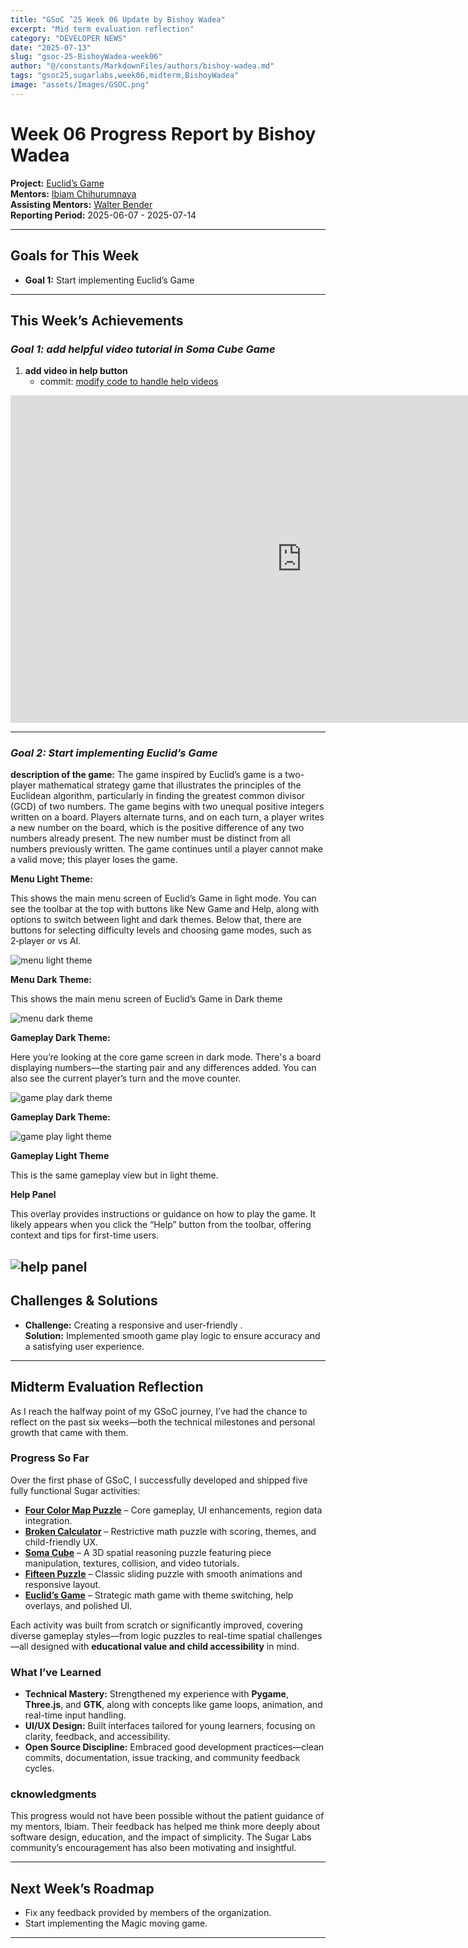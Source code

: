 ```yaml
---
title: "GSoC ’25 Week 06 Update by Bishoy Wadea"
excerpt: "Mid term evaluation reflection"
category: "DEVELOPER NEWS"
date: "2025-07-13"
slug: "gsoc-25-BishoyWadea-week06"
author: "@/constants/MarkdownFiles/authors/bishoy-wadea.md"
tags: "gsoc25,sugarlabs,week06,midterm,BishoyWadea"
image: "assets/Images/GSOC.png"
---
```


<!-- markdownlint-disable -->

# Week 06 Progress Report by Bishoy Wadea

**Project:** [Euclid’s Game](https://github.com/Bishoywadea/Euclid-s-Game)  
**Mentors:** [Ibiam Chihurumnaya](https://github.com/chimosky)  
**Assisting Mentors:** [Walter Bender](https://github.com/walterbender/)  
**Reporting Period:** 2025-06-07 - 2025-07-14 

---

## Goals for This Week

- **Goal 1:** Start implementing Euclid’s Game
---

## This Week’s Achievements

### *Goal 1: add helpful video tutorial in Soma Cube Game*

1. **add video in help button**  
   - commit: [modify code to handle help videos](https://github.com/Bishoywadea/Soma-Cube/commit/63a7daaa8009f5f54791cdf9081e765846135f70)

<iframe width="932" height="524" src="https://www.youtube.com/embed/Q4BKp3Yo3Uw" title="Soma Cube as Sugar activity" frameborder="0" allow="accelerometer; autoplay; clipboard-write; encrypted-media; gyroscope; picture-in-picture; web-share" referrerpolicy="strict-origin-when-cross-origin" allowfullscreen></iframe>

---

### *Goal 2: Start implementing Euclid’s Game*

**description of the game:**
The game inspired by Euclid’s game is a two-player mathematical strategy game
that illustrates the principles of the Euclidean algorithm, particularly in finding the
greatest common divisor (GCD) of two numbers. The game begins with two unequal
positive integers written on a board. Players alternate turns, and on each turn, a
player writes a new number on the board, which is the positive difference of any two
numbers already present. The new number must be distinct from all numbers
previously written. The game continues until a player cannot make a valid move; this
player loses the game.

**Menu Light Theme:**

This shows the main menu screen of Euclid’s Game in light mode. You can see the toolbar at the top with buttons like New Game and Help, along with options to switch between light and dark themes. Below that, there are buttons for selecting difficulty levels and choosing game modes, such as 2‑player or vs AI.

![menu light theme](https://github.com/Bishoywadea/Euclid-s-Game/blob/main/screenshots/01.png?raw=true)

**Menu Dark Theme:**

This shows the main menu screen of Euclid’s Game in Dark theme

![menu dark theme](https://github.com/Bishoywadea/Euclid-s-Game/blob/main/screenshots/02.png?raw=true)

**Gameplay Dark Theme:**

Here you’re looking at the core game screen in dark mode. There's a board displaying numbers—the starting pair and any differences added. You can also see the current player’s turn and the move counter.

![game play dark theme](https://github.com/Bishoywadea/Euclid-s-Game/blob/main/screenshots/05.png?raw=true)

**Gameplay Dark Theme:**

![game play light theme](https://github.com/Bishoywadea/Euclid-s-Game/blob/main/screenshots/04.png?raw=true)

**Gameplay Light Theme**

This is the same gameplay view but in light theme. 

**Help Panel**

This overlay provides instructions or guidance on how to play the game. It likely appears when you click the “Help” button from the toolbar, offering context and tips for first-time users.

![help panel](https://github.com/Bishoywadea/Euclid-s-Game/blob/main/screenshots/06.png?raw=true)
---

## Challenges & Solutions

- **Challenge:** Creating a responsive and user-friendly .  
  **Solution:** Implemented smooth game play logic to ensure accuracy and a satisfying user experience.
---

## Midterm Evaluation Reflection

As I reach the halfway point of my GSoC journey, I’ve had the chance to reflect on the past six weeks—both the technical milestones and personal growth that came with them.

### Progress So Far
Over the first phase of GSoC, I successfully developed and shipped five fully functional Sugar activities:
- [**Four Color Map Puzzle**](https://github.com/Bishoywadea/Four-Color-Map) – Core gameplay, UI enhancements, region data integration.
- [**Broken Calculator**](https://github.com/Bishoywadea/Broken-Calculator) – Restrictive math puzzle with scoring, themes, and child-friendly UX.
- [**Soma Cube**](https://github.com/Bishoywadea/Soma-Cube) – A 3D spatial reasoning puzzle featuring piece manipulation, textures, collision, and video tutorials.
- [**Fifteen Puzzle**](https://github.com/Bishoywadea/FifteenPuzzle) – Classic sliding puzzle with smooth animations and responsive layout.
- [**Euclid’s Game**](https://github.com/Bishoywadea/Euclid-s-Game) – Strategic math game with theme switching, help overlays, and polished UI.


Each activity was built from scratch or significantly improved, covering diverse gameplay styles—from logic puzzles to real-time spatial challenges—all designed with **educational value and child accessibility** in mind.

### What I’ve Learned
- **Technical Mastery:** Strengthened my experience with **Pygame**, **Three.js**, and **GTK**, along with concepts like game loops, animation, and real-time input handling.
- **UI/UX Design:** Built interfaces tailored for young learners, focusing on clarity, feedback, and accessibility.
- **Open Source Discipline:** Embraced good development practices—clean commits, documentation, issue tracking, and community feedback cycles.

### cknowledgments
This progress would not have been possible without the patient guidance of my mentors, Ibiam. Their feedback has helped me think more deeply about software design, education, and the impact of simplicity. The Sugar Labs community’s encouragement has also been motivating and insightful.


---

## Next Week’s Roadmap

- Fix any feedback provided by members of the organization.  
- Start implementing the Magic moving game.
---
